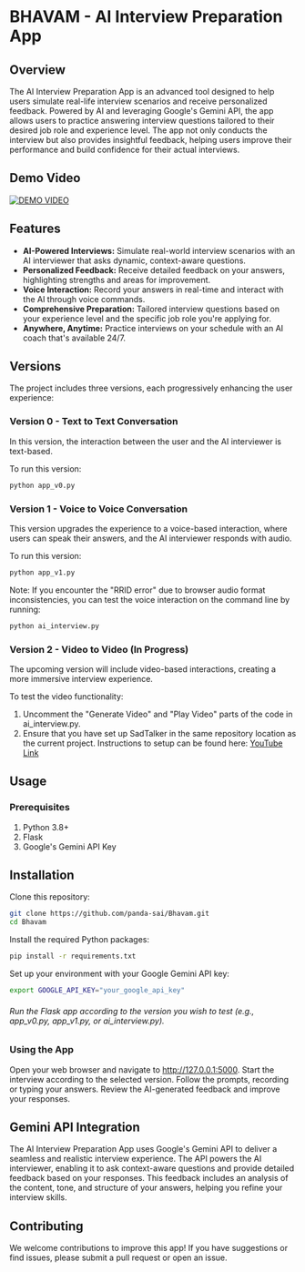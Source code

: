 # BHAVAM - AI Interview Preparation App

## Overview

The AI Interview Preparation App is an advanced tool designed to help users simulate real-life interview scenarios and receive personalized feedback. Powered by AI and leveraging Google's Gemini API, the app allows users to practice answering interview questions tailored to their desired job role and experience level. The app not only conducts the interview but also provides insightful feedback, helping users improve their performance and build confidence for their actual interviews.

## Demo Video 

[![DEMO VIDEO](https://img.youtube.com/vi/45nmovxQYHI/0.jpg)](https://youtu.be/45nmovxQYHI)


## Features

- **AI-Powered Interviews:** Simulate real-world interview scenarios with an AI interviewer that asks dynamic, context-aware questions.
- **Personalized Feedback:** Receive detailed feedback on your answers, highlighting strengths and areas for improvement.
- **Voice Interaction:** Record your answers in real-time and interact with the AI through voice commands.
- **Comprehensive Preparation:** Tailored interview questions based on your experience level and the specific job role you're applying for.
- **Anywhere, Anytime:** Practice interviews on your schedule with an AI coach that's available 24/7.

## Versions

The project includes three versions, each progressively enhancing the user experience:

### Version 0 - Text to Text Conversation
In this version, the interaction between the user and the AI interviewer is text-based. 

To run this version:
```bash
python app_v0.py
```
### Version 1 - Voice to Voice Conversation
This version upgrades the experience to a voice-based interaction, where users can speak their answers, and the AI interviewer responds with audio.

To run this version:
```bash
python app_v1.py
```

Note: If you encounter the "RRID error" due to browser audio format inconsistencies, you can test the voice interaction on the command line by running:

```bash
python ai_interview.py
```

### Version 2 - Video to Video (In Progress)
The upcoming version will include video-based interactions, creating a more immersive interview experience.

To test the video functionality:

1. Uncomment the "Generate Video" and "Play Video" parts of the code in ai_interview.py.
2. Ensure that you have set up SadTalker in the same repository location as the current project. Instructions to setup can be found here: [YouTube Link](https://youtu.be/yEkLEm-10Mw?feature=shared)

## Usage
### Prerequisites
1. Python 3.8+
2. Flask
3. Google's Gemini API Key

## Installation
Clone this repository:

```bash
git clone https://github.com/panda-sai/Bhavam.git
cd Bhavam
```
Install the required Python packages:
```bash
pip install -r requirements.txt
```
Set up your environment with your Google Gemini API key:
```bash
export GOOGLE_API_KEY="your_google_api_key"
```

###### Run the Flask app according to the version you wish to test (e.g., app_v0.py, app_v1.py, or ai_interview.py).

### Using the App
Open your web browser and navigate to http://127.0.0.1:5000.
Start the interview according to the selected version.
Follow the prompts, recording or typing your answers.
Review the AI-generated feedback and improve your responses.

## Gemini API Integration
The AI Interview Preparation App uses Google's Gemini API to deliver a seamless and realistic interview experience. The API powers the AI interviewer, enabling it to ask context-aware questions and provide detailed feedback based on your responses. This feedback includes an analysis of the content, tone, and structure of your answers, helping you refine your interview skills.

## Contributing
We welcome contributions to improve this app! If you have suggestions or find issues, please submit a pull request or open an issue.